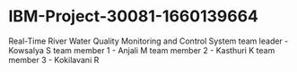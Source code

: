 # IBM-Project-30081-1660139664
Real-Time River Water Quality Monitoring and Control System
team leader - Kowsalya S
team member 1 - Anjali M
team member 2 - Kasthuri K
team member 3 - Kokilavani R

